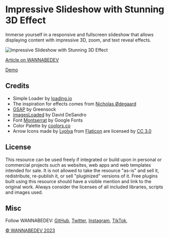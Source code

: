 # Impressive Slideshow with Stunning 3D Effect

Immerse yourself in a responsive and fullscreen slideshow that allows displaying content with impressive 3D, zoom, and text reveal effects.

![Impressive Slideshow with Stunning 3D Effect](https://raw.githubusercontent.com/MirzaHodzic/impressive-slideshow-with-stunning-3d-effect/main/assets/img/impressive-slideshow-with-stunning-3d-effect-new.png?token=GHSAT0AAAAAACDBRP4UYANFYOZK625GVELCZEPGPJA)

[Article on WANNABEDEV](https://wannabedev.io/tutorials/impressive-slideshow-with-stunning-3d-effect/)

[Demo](https://wannabedev.io/_posts/demo/impressive-slideshow-with-stunning-3d-effect)

## Credits
- Simple Loader by [loading.io](https://loading.io/css/)
- The inspiration for effects comes from [Nicholas Ødegaard](https://dribbble.com/shots/6079248-Sandro-Botticelli-2)
- [GSAP](https://greensock.com/) by Greensock
- [imagesLoaded](https://imagesloaded.desandro.com/) by David DeSandro
- Font [Montserrat](https://fonts.google.com/specimen/Montserrat) by Google Fonts
- Color Palette by [coolors.co](https://coolors.co/)
- Arrow Icons made by [Lyolya](https://www.flaticon.com/authors/lyolya) from [Flaticon](https://www.flaticon.com/) are licensed by [CC 3.0](http://creativecommons.org/licenses/by/3.0/)

## License
This resource can be used freely if integrated or build upon in personal or commercial projects such as websites, web apps and web templates intended for sale. It is not allowed to take the resource "as-is" and sell it, redistribute, re-publish it, or sell "pluginized" versions of it. Free plugins built using this resource should have a visible mention and link to the original work. Always consider the licenses of all included libraries, scripts and images used.

## Misc

Follow WANNABEDEV: [GitHub](https://github.com/wannabedevio), [Twitter](https://twitter.com/wannabedev_io), [Instagram](https://www.instagram.com/wannabedev.io/), [TikTok](https://www.tiktok.com/@wannabedev.io), 

[© WANNABEDEV 2023](https://wannabedev.io)

